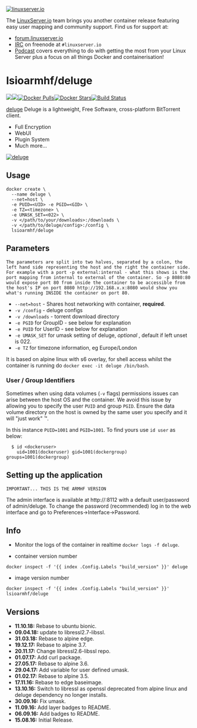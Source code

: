 [linuxserverurl]: https://linuxserver.io
[forumurl]: https://forum.linuxserver.io
[ircurl]: https://www.linuxserver.io/irc/
[podcasturl]: https://www.linuxserver.io/podcast/
[appurl]: http://deluge-torrent.org/
[hub]: https://hub.docker.com/r/lsioarmhf/deluge/

[![linuxserver.io](https://raw.githubusercontent.com/linuxserver/docker-templates/master/linuxserver.io/img/linuxserver_medium.png)][linuxserverurl]

The [LinuxServer.io][linuxserverurl] team brings you another container release featuring easy user mapping and community support. Find us for support at:
* [forum.linuxserver.io][forumurl]
* [IRC][ircurl] on freenode at `#linuxserver.io`
* [Podcast][podcasturl] covers everything to do with getting the most from your Linux Server plus a focus on all things Docker and containerisation!

# lsioarmhf/deluge
[![](https://images.microbadger.com/badges/version/lsioarmhf/deluge.svg)](https://microbadger.com/images/lsioarmhf/deluge "Get your own version badge on microbadger.com")[![](https://images.microbadger.com/badges/image/lsioarmhf/deluge.svg)](https://microbadger.com/images/lsioarmhf/deluge "Get your own image badge on microbadger.com")[![Docker Pulls](https://img.shields.io/docker/pulls/lsioarmhf/deluge.svg)][hub][![Docker Stars](https://img.shields.io/docker/stars/lsioarmhf/deluge.svg)][hub][![Build Status](https://ci.linuxserver.io/buildStatus/icon?job=Docker-Builders/armhf/armhf-deluge)](https://ci.linuxserver.io/job/Docker-Builders/job/armhf/job/armhf-deluge/)

[deluge](http://deluge-torrent.org/) Deluge is a lightweight, Free Software, cross-platform BitTorrent client.

* Full Encryption
* WebUI
* Plugin System
* Much more...

[![deluge](https://avatars2.githubusercontent.com/u/6733935?v=3&s=200)][appurl]

## Usage

```
docker create \
  --name deluge \
  --net=host \
  -e PUID=<UID> -e PGID=<GID> \
  -e TZ=<timezone> \
  -e UMASK_SET=<022> \
  -v </path/to/your/downloads>:/downloads \
  -v </path/to/deluge/config>:/config \
  lsioarmhf/deluge
```

## Parameters

`The parameters are split into two halves, separated by a colon, the left hand side representing the host and the right the container side. 
For example with a port -p external:internal - what this shows is the port mapping from internal to external of the container.
So -p 8080:80 would expose port 80 from inside the container to be accessible from the host's IP on port 8080
http://192.168.x.x:8080 would show you what's running INSIDE the container on port 80.`


* `--net=host` - Shares host networking with container, **required**.
* `-v /config` - deluge configs
* `-v /downloads` - torrent download directory
* `-e PGID` for GroupID - see below for explanation
* `-e PUID` for UserID - see below for explanation
* `-e UMASK_SET` for umask setting of deluge, *optional* , default if left unset is 022.
* `-e TZ` for timezone information, eg Europe/London

It is based on alpine linux with s6 overlay, for shell access whilst the container is running do `docker exec -it deluge /bin/bash`.

### User / Group Identifiers

Sometimes when using data volumes (`-v` flags) permissions issues can arise between the host OS and the container. We avoid this issue by allowing you to specify the user `PUID` and group `PGID`. Ensure the data volume directory on the host is owned by the same user you specify and it will "just work" ™.

In this instance `PUID=1001` and `PGID=1001`. To find yours use `id user` as below:

```
  $ id <dockeruser>
    uid=1001(dockeruser) gid=1001(dockergroup) groups=1001(dockergroup)
```

## Setting up the application 
`IMPORTANT... THIS IS THE ARMHF VERSION`

The admin interface is available at http://<ip>:8112 with a default user/password of admin/deluge.
To change the password (recommended) log in to the web interface and go to Preferences->Interface->Password.

## Info

* Monitor the logs of the container in realtime `docker logs -f deluge`.

* container version number 

`docker inspect -f '{{ index .Config.Labels "build_version" }}' deluge`

* image version number

`docker inspect -f '{{ index .Config.Labels "build_version" }}' lsioarmhf/deluge`

## Versions

+ **11.10.18:** Rebase to ubuntu bionic.
+ **09.04.18:** update to libressl2.7-libssl.
+ **31.03.18:** Rebase to alpine edge.
+ **19.12.17:** Rebase to alpine 3.7.
+ **20.11.17:** Change libressl2.6-libssl repo.
+ **01.07.17:** Add curl package.
+ **27.05.17:** Rebase to alpine 3.6.
+ **29.04.17:** Add variable for user defined umask.
+ **01.02.17:** Rebase to alpine 3.5.
+ **17.11.16:** Rebase to edge baseimage.
+ **13.10.16:** Switch to libressl as openssl deprecated from alpine linux and deluge dependency
no longer installs.
+ **30.09.16:** Fix umask.
+ **11.09.16:** Add layer badges to README.
+ **06.09.16:** Add badges to README.
+ **15.08.16:** Initial Release.

